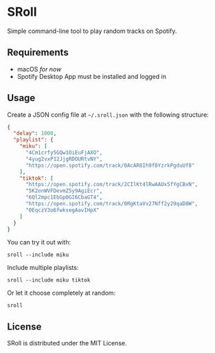# SRoll

Simple command-line tool to play random tracks on Spotify.  

## Requirements

- macOS *for now*
- Spotify Desktop App must be installed and logged in

## Usage

Create a JSON config file at `~/.sroll.json` with the following structure:

```json
{
  "delay": 1000,
  "playlist": {
    "miku": [
      "4Cm1crfy5GQw1OiEuFjAXO",
      "4yug2vxP12JjgRDOURtvNY",
      "https://open.spotify.com/track/0AcAR8Ih9f8YzrkPgduUf8"
    ],
    "tiktok": [
      "https://open.spotify.com/track/2CIlKt4lRwAAUx5fYgCBxN",
      "5K2onWVFDevmZ5y9AgiEcr",
      "6Ql2mpc1EbGp0GI6CbaGT4",
      "https://open.spotify.com/track/0RgKtaVv27Nff2y29qaD8W",
      "0EqczV3o6fwksegAavIHpX"
    ]
  }
}
```

You can try it out with:

```
sroll --include miku
```

Include multiple playlists:

```
sroll --include miku tiktok
```

Or let it choose completely at random:

```
sroll
```

## License

SRoll is distributed under the MIT License.
